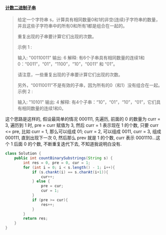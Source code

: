 #### [计数二进制子串](https://leetcode-cn.com/problems/count-binary-substrings/)

> 给定一个字符串 s，计算具有相同数量0和1的非空(连续)子字符串的数量，并且这些子字符串中的所有0和所有1都是组合在一起的。
>
> 重复出现的子串要计算它们出现的次数。
>
> 示例 1 :
>
> 输入: "00110011"
> 输出: 6
> 解释: 有6个子串具有相同数量的连续1和0：“0011”，“01”，“1100”，“10”，“0011” 和 “01”。
>
> 请注意，一些重复出现的子串要计算它们出现的次数。
>
> 另外，“00110011”不是有效的子串，因为所有的0（和1）没有组合在一起。
> 示例 2 :
>
> 输入: "10101"
> 输出: 4
> 解释: 有4个子串：“10”，“01”，“10”，“01”，它们具有相同数量的连续1和0。
>

这个思路是这样的, 假设最简单的情况 000111, 先遍历, 前面的 0 的数量为 curr = 3, 遍历到 1 时, pre = curr 赋值为 3, 然后 curr = 1 表示现在 1 的个数, 只要 curr <= pre, 比如 curr = 1, 那么可以组成 01; curr = 2, 可以组成 0011, curr = 3, 组成 000111, 直到出现下一次 0, 然后那么 prev 就是 1 的个数, curr 表示 0001110...这个 1 后面 0 的个数, 不断重复迭代下去, 不知道我说明白没有.

```java
class Solution {
    public int countBinarySubstrings(String s) {
        int res = 0, pre = 0, cur = 1;
        for (int i = 0; i < s.length() - 1; i++){
            if (s.charAt(i) == s.charAt(i+1)){
                cur++;
            } else {
                pre = cur;
                cur = 1;
            }
            if (pre >= cur){
                res++;
            }
        }
        return res;
    }
}
```

